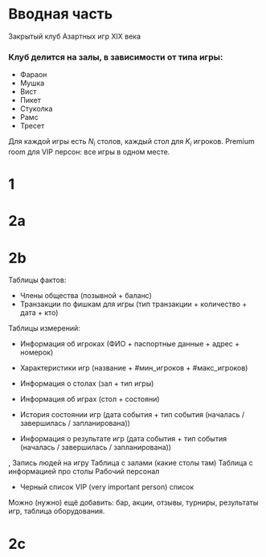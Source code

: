 # Вводная часть

Закрытый клуб Азартных игр XIX века

### Клуб делится на залы, в зависимости от типа игры: 

- Фараон
- Мушка
- Вист
- Пикет
- Стуколка
- Рамс
- Тресет

Для каждой игры есть $N_i$ столов, каждый стол для $K_i$ игроков.
Premium room для VIP персон: все игры в одном месте.

# 1


# 2a


# 2b
Таблицы фактов:
- Члены общества (позывной + баланс)
- Транзакции по фишкам для игры (тип транзакции + количество + дата + кто)

Таблицы измерений:
- Информация об игроках (ФИО + паспортные данные + адрес + номерок)
- Характеристики игр (название + #мин_игроков + #макс_игроков)
- Информация о столах (зал + тип игры)
- Информация об играх (стол + состояни)
- История состоянии игр (дата события + тип события (началась / завершилась / запланирована))

- Информация о результате игр (дата события + тип события (началась / завершилась / запланирована))

, Запись людей на игру
Таблица с залами (какие столы там)
Таблица с информацией про столы
Рабочий персонал
- Черный список
VIP (very important person) список

Можно (нужно) ещё добавить: бар, акции, отзывы, турниры, результаты игр, таблица оборудования.

# 2c


